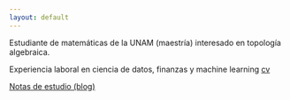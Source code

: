 ```yaml
---
layout: default
---
```

Estudiante de matemáticas de la UNAM (maestría) interesado en topología algebraica. 

Experiencia laboral en ciencia de datos, finanzas y machine learning [cv](uisgrivas.github.io/assets/luisgrivas-cv.pdf)

[Notas de estudio (blog)](https://luisgrivas.github.io/blog/)